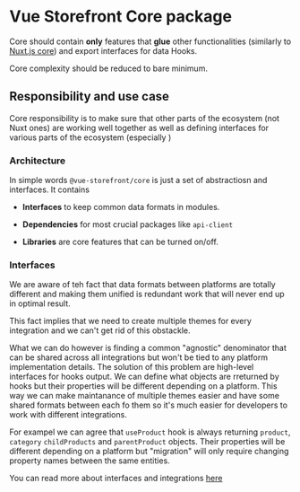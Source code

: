 # Vue Storefront Core package

Core should contain **only** features that **glue** other functionalities (similarly to [Nuxt.js core](https://github.com/nuxt/nuxt.js/tree/dev/packages/core)) and export interfaces for data Hooks.

Core complexity should be reduced to bare minimum.

## Responsibility and use case

Core responsibility is to make sure that other parts of the ecosystem (not Nuxt ones) are working well together as well as defining interfaces for various parts of the ecosystem (especially )

### Architecture

In simple words `@vue-storefront/core` is just a set of abstractiosn and interfaces. It contains

- **Interfaces** to keep common data formats in modules.

- **Dependencies** for most crucial packages like `api-client`

- **Libraries** are core features that can be turned on/off.

### Interfaces

We are aware of teh fact that data formats between platforms are totally different and making them unified is redundant work that will never end up in optimal result.

This fact implies that we need to create multiple themes for every integration and we can't get rid of this obstackle. 

What we can do however is finding a common "agnostic" denominator that can be shared across all integrations but won't be tied to any platform implementation details. The solution of this problem are high-level interfaces for hooks output. We can define what objects are rreturned by hooks but their properties will be different depending on a platform. This way we can make maintanance of multiple themes easier and have some shared formats between each fo them so it's much easier for developers to work with different integrations.

For exampel we can agree that `useProduct` hook is always returning `product`, `category` `childProducts` and `parentProduct` objects. Their properties will be different depending on a platform but "migration" will only require changing property names between the same entities.

You can read more about interfaces and integrations [here](./integrations.md)
